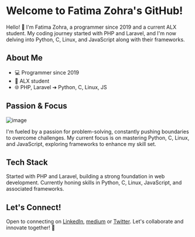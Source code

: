 # Welcome to Fatima Zohra's GitHub!

Hello! 👋 I'm Fatima Zohra, a programmer since 2019 and a current ALX student. My coding journey started with PHP and Laravel, and I'm now delving into Python, C, Linux, and JavaScript along with their frameworks.

## About Me

- 💻 Programmer since 2019
- 🚀 ALX student
- 🌐 PHP, Laravel ➔ Python, C, Linux, JS

## Passion & Focus

![image](https://github.com/Fati-Zid/Fati-Zid/assets/114442030/ba64e2bc-2fad-4e30-ac73-024c6c09ff37)


I'm fueled by a passion for problem-solving, constantly pushing boundaries to overcome challenges. My current focus is on mastering Python, C, Linux, and JavaScript, exploring frameworks to enhance my skill set.


## Tech Stack

Started with PHP and Laravel, building a strong foundation in web development. Currently honing skills in Python, C, Linux, JavaScript, and associated frameworks.

## Let's Connect!

Open to connecting on [LinkedIn](https://www.linkedin.com/in/fatima-zohra-ezzaidani-436109214/), [medium](https://medium.com/me/stories/public) or [Twitter](https://twitter.com/EzzaidaniFatima). Let's collaborate and innovate together! 🚀
